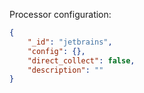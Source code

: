 Processor configuration:

```json
{
    "_id": "jetbrains",
    "config": {},
    "direct_collect": false,
    "description": ""
}
```
